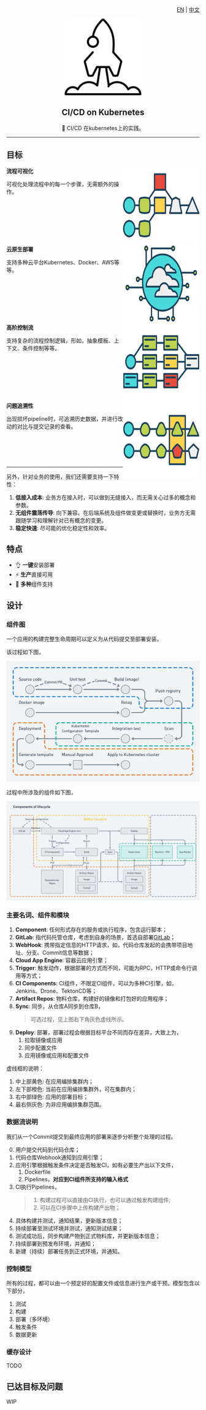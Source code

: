 <div align="right">

[EN](../README.md) | [中文](./docs/README_ZH.md)

</div>

<div align="center">
    <img src="./asserts/images/rocket.svg" width="200" height="200">

## CI/CD on Kubernetes

:rocket: CI/CD 在kubernetes上的实践。
</div>

---

## 目标

<img align="right" src="./asserts/images/end-to-end.svg" width="200" height="200">

**流程可视化**

可视化处理流程中的每一个步骤，无需额外的操作。

<br/><br/><br/><br/><br/><br/>

<img align="right" src="./asserts/images/cloud-native.svg" width="200" height="200">

**云原生部署**

支持多种云平台Kubernetes、Docker、AWS等等。

<br/><br/><br/><br/><br/><br/>

<img align="right" src="./asserts/images/complex-workflow.svg" width="200" height="200">

**高阶控制流**

支持复杂的流程控制逻辑，形如，抽象模板、上下文、条件控制等等。

<br/><br/><br/><br/><br/><br/>

<img align="right" src="./asserts/images/traceability.svg" width="200" height="200">

**问题追溯性**

出现损坏pipeline时，可追溯历史数据，并进行改动的对比与提交记录的查看。

<br/><br/><br/><br/>

---

另外，针对业务的使用，我们还需要支持一下特性：
1. **低接入成本**: 业务方在接入时，可以做到无缝接入，而无需关心过多的概念和参数。
2. **无组件震荡传导**: 向下兼容。在后端系统及组件做变更或替换时，业务方无需跟随学习和理解针对已有概念的变更。
3. **稳定快速**: 尽可能的优化稳定性和效率。

## 特点

* 👌 **一键**安装部署
* ️⚡️️ **生产**直接可用
* 🌱 **多种**组件支持

## 设计

### 组件图

一个应用的构建完整生命周期可以定义为从代码提交至部署安装。

该过程如下图，
<div align="center">

![过程图示](./asserts/images/process.png)

</div>

过程中所涉及的组件如下图，

<div align="center">

![组件概况](./asserts/images/lifecycle.png)

</div>

### 主要名词、组件和模块

1. **Component**: 任何形式存在的服务或执行程序，包含运行脚本；
2. **GitLab**: 指代码托管仓库，考虑到自身的场景，首选自部署[GitLab](https://gitlab.com)；
3. **WebHook**: 携带指定信息的HTTP请求，如，代码仓库发起的会携带项目地址、分支、Commit信息等数据；
4. **Cloud App Engine**: 容器云应用引擎；
5. **Trigger**: 触发动作，根据部署的方式而不同，可能为RPC，HTTP或命令行调用等方式；
6. **CI Components**: CI组件，不限定CI组件，可以为多种CI引擎，如，Jenkins、Drone、TektonCD等；
7. **Artifact Repos**: 物料仓库，构建好的镜像和打包好的应用程序；
8. **Sync**: 同步，从仓库A同步到仓库B，
   > 可选过程，见上图右下角灰色虚线所示。
9.  **Deploy**: 部署，部署过程会根据目标平台不同而存在差异，大致上为，
    1.  拉取镜像或应用
    2.  同步配置文件
    3.  应用镜像或应用和配置文件

虚线框的说明：
1. 中上部黄色: 在应用编排集群内；
2. 左下部橙色: 当前在应用编排集群外，可在集群内；
3. 右中部绿色: 应用的部署目标；
4. 最右侧灰色: 为非应用编排集群范围。

### 数据流说明

我们从一个Commit提交到最终应用的部署来逐步分析整个处理的过程。

0. 用户提交代码到代码仓库；
1. 代码仓库Webhook通知到应用引擎；
2. 应用引擎根据触发条件决定是否触发CI，如有必要生产出以下文件，
    1. Dockerfile
    2. Pipelines，**对应到CI组件所支持的输入格式**
3. CI执行Pipelines，
   > 1. 构建过程可以直接由CI执行，也可以通过触发构建组件;
   > 2. 可以在CI步骤中上传构建产出物；
4. 具体构建并测试，通知结果，更新版本信息；
5. 持续部署至测试环境并测试，通知测试结果；
6. 测试成功后，同步构建产物到正式物料库，并更新版本信息；
7. 持续部署到预发布环境，并通知；
8. 新建（持续）部署任务到正式环境，并通知。

### 控制模型

所有的过程，都可以由一个预定好的配置文件或信息进行生产或干预。模型包含以下部分，
1. 测试
2. 构建
3. 部署（多环境）
4. 触发条件
5. 数据更新

### 缓存设计

TODO

## 已达目标及问题

WIP